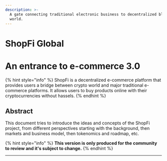 ```yaml
---
description: >-
  A gate connecting traditional electronic business to decentralized blockchain
  world.
---
```


# ShopFi Global

# An entrance to e-commerce 3.0

{% hint style="info" %}
ShopFi is a decentralized e-commerce platform that provides users a bridge between crypto world and major traditional e-commerce platforms. It allows users to buy products online with their cryptocurrencies without hassels.
{% endhint %}

## Abstract

This document tries to introduce the ideas and concepts of the ShopFi project, from different perspectives starting with the background, then markets and business model, then tokenomics and roadmap, etc.

{% hint style="info" %}
**This version is only produced for the community to review and it's subject to change.**
{% endhint %}

---
